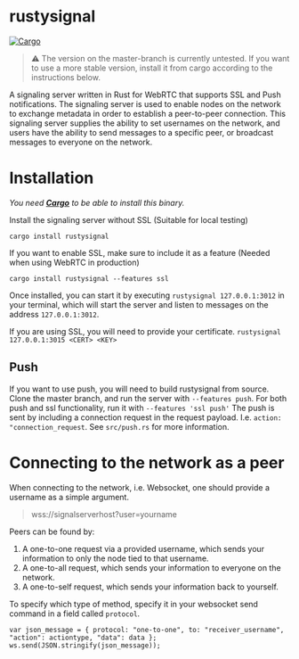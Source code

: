 # rustysignal
[![Cargo](https://img.shields.io/crates/v/rustysignal.svg)](https://crates.io/crates/rustysignal) 

> :warning: The version on the master-branch is currently untested. If you want to use a more stable version, install it from cargo according to the instructions below.

A signaling server written in Rust for WebRTC that supports SSL and Push notifications.
The signaling server is used to enable nodes on the network to exchange metadata in order to establish a peer-to-peer connection.
This signaling server supplies the ability to set usernames on the network, and users have the ability to send messages to a specific peer, or broadcast messages to everyone on the network.

# Installation
*You need [**Cargo**](https://doc.rust-lang.org/cargo/getting-started/installation.html) to be able to install this binary.* 

Install the signaling server without SSL
(Suitable for local testing)

`cargo install rustysignal` 

If you want to enable SSL, make sure to include it as a feature
(Needed when using WebRTC in production)

`cargo install rustysignal --features ssl`

Once installed, you can start it by executing `rustysignal 127.0.0.1:3012` in your terminal, which will start the server and listen to messages on the address `127.0.0.1:3012`.

If you are using SSL, you will need to provide your certificate. 
`rustysignal 127.0.0.1:3015 <CERT> <KEY>`

## Push
If you want to use push, you will need to build rustysignal from source. Clone the master branch, and run the server with `--features push`. For both push and ssl functionality, run it with `--features 'ssl push'`
The push is sent by including a connection request in the request payload. I.e. `action: "connection_request`. See `src/push.rs` for more information.

# Connecting to the network as a peer
When connecting to the network, i.e. Websocket, one should provide a username as a simple argument.
> wss://signalserverhost?user=yourname

Peers can be found by:
  1. A one-to-one request via a provided username, which sends your information to only the node tied to that username.
  2. A one-to-all request, which sends your information to everyone on the network.
  3. A one-to-self request, which sends your information back to yourself.
  
To specify which type of method, specify it in your websocket send command in a field called `protocol`.

```
var json_message = { protocol: "one-to-one", to: "receiver_username", "action": actiontype, "data": data };
ws.send(JSON.stringify(json_message));
```
